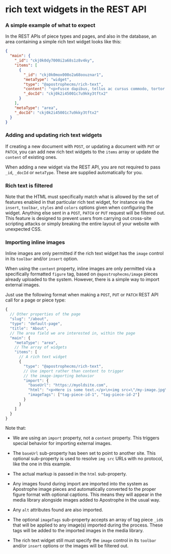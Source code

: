 # rich text widgets in the REST API

### A simple example of what to expect

In the REST APIs of piece types and pages, and also in the database, an area containing a simple rich text widget looks like this:

```json
{
  "main": {
    "_id": "ckj0k0dy7000i2a68s1z8v4ky",
    "items": [
      {
        "_id": "ckj0k0mox000o2a68oouznar1",
        "metaType": "widget",
        "type": "@apostrophecms/rich-text",
        "content": "<p>Fusce dapibus, tellus ac cursus commodo, tortor mauris condimentum <strong>nibh, ut fermentum massa justo sit amet risus.</strong></p><p><br /></p>",
        "_docId": "ckj0k2i45001c7u9kky3tftx2"
      }
    ],
    "metaType": "area",
    "_docId": "ckj0k2i45001c7u9kky3tftx2"
  }
}
```

### Adding and updating rich text widgets

If creating a new document with `POST`, or updating a document with `PUT` or `PATCH`, you can add new rich text widgets to the `items` array or update the `content` of existing ones.

When adding a new widget via the REST API, you are not required to pass `_id`, `_docId` or `metaType`. These are supplied automatically for you.

### Rich text is filtered

Note that the HTML must specifically match what is allowed by the set of features enabled in that particular rich text widget, for instance via the `insert`, `toolbar`, `styles` and `colors` options given when configuring the widget. Anything else sent in a `POST`, `PATCH` or `PUT` request will be filtered out. This feature is designed to prevent users from carrying out cross-site scripting attacks or simply breaking the entire layout of your website with unexpected CSS.

### Importing inline images

Inline images are only permitted if the rich text widget has the `image` control in its `toolbar` and/or `insert` option.

When using the `content` property, inline images are only permitted via a specifically formatted `figure` tag, based on `@apostrophecms/image` pieces already uploaded to the system. However, there is a simple way to import external images.

Just use the following format when making a `POST`, `PUT` or `PATCH` REST API call for a page or piece type:

```javascript
{
  // Other properties of the page
  "slug": "/about",
  "type": "default-page",
  "title": "About",
  // The area field we are interested in, within the page
  "main": {
    "metaType": "area",
    // The array of widgets
    "items": [
      // A rich text widget
      {
        "type": "@apostrophecms/rich-text",
        // Use import rather than content to trigger
        // the image-importing behavior
        "import": {
          "baseUrl": "https://myoldsite.com",
          "html": "<p>Here is some text.</p>\n<img src=\"/my-image.jpg\" />",
          "imageTags": ["tag-piece-id-1", "tag-piece-id-2"]
        }
      }
    ]
  }
}
```

Note that:

* We are using an `import` property, not a `content` property. This triggers special behavior for importing external images.

* The `baseUrl` sub-property has been set to point to another site. This optional sub-property is used to resolve `img src` URLs with no protocol, like the one in this example.

* The actual markup is passed in the `html` sub-property.

* Any images found during import are imported into the system as Apostrophe image pieces and automatically converted to the proper figure format with optional captions. This means they will appear in the media library alongside images added to Apostrophe in the usual way.

* Any `alt` attributes found are also imported.

* The optional `imageTags` sub-property accepts an array of tag piece `_id`s that will be applied to any image(s) imported during the process. These tags will be added to the imported images in the media library.

* The rich text widget still must specify the `image` control in its `toolbar` and/or `insert` options or the images will be filtered out.

